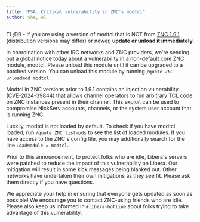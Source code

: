 ```yaml
---
title: "PSA: Critical vulnerability in ZNC's modtcl"
author: She, el
---
```


TL;DR - If you are using a version of modtcl that is NOT from
[ZNC 1.9.1][191changelog] (distribution versions may differ) or newer,
**update or unload it immediately**.

In coordination with other IRC networks and ZNC providers, we're sending out a
global notice today about a vulnerability in a non-default core ZNC module,
modtcl. Please unload this module until it can be upgraded to a patched
version. You can unload this module by running `/quote ZNC unloadmod modtcl`.

Modtcl in ZNC versions prior to 1.9.1 contains an injection vulnerability
([CVE-2024-39844]) that allows channel operators to run arbitrary TCL code
on ZNC instances present in their channel. This exploit can be used to
compromise NickServ accounts, channels, or the system user account that is
running ZNC.

Luckily, modtcl is not loaded by default. To check if you have modtcl loaded,
run `/quote ZNC listmods` to see the list of loaded modules. If you have
access to the ZNC's config file, you may additionally search for the line
`LoadModule = modtcl`.

Prior to this announcement, to protect folks who are idle, Libera's servers
were patched to reduce the impact of this vulnerability on Libera. Our
mitigation will result in some kick messages being blanked out. Other networks
have undertaken their own mitigations as they see fit. Please ask them
directly if you have questions.

We appreciate your help in ensuring that everyone gets updated as soon as
possible! We encourage you to contact ZNC-using friends who are idle. Please
also keep us informed in `#libera-hotline` about folks trying to take advantage
of this vulnerability.

[CVE-2024-39844]: https://www.cve.org/CVERecord?id=CVE-2024-39844
[191changelog]: https://wiki.znc.in/ChangeLog/1.9.1
